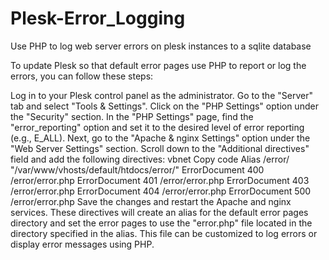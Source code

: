 # Plesk-Error_Logging
Use PHP to log web server errors on plesk instances to a sqlite database

To update Plesk so that default error pages use PHP to report or log the errors, you can follow these steps:

Log in to your Plesk control panel as the administrator.
Go to the "Server" tab and select "Tools & Settings".
Click on the "PHP Settings" option under the "Security" section.
In the "PHP Settings" page, find the "error_reporting" option and set it to the desired level of error reporting (e.g., E_ALL).
Next, go to the "Apache & nginx Settings" option under the "Web Server Settings" section.
Scroll down to the "Additional directives" field and add the following directives:
vbnet
Copy code
Alias /error/ "/var/www/vhosts/default/htdocs/error/"
ErrorDocument 400 /error/error.php
ErrorDocument 401 /error/error.php
ErrorDocument 403 /error/error.php
ErrorDocument 404 /error/error.php
ErrorDocument 500 /error/error.php
Save the changes and restart the Apache and nginx services.
These directives will create an alias for the default error pages directory and set the error pages to use the "error.php" file located in the directory specified in the alias. This file can be customized to log errors or display error messages using PHP.
